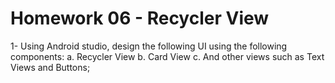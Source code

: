 
# Homework 06 - Recycler View
1- Using Android studio, design the following UI using the following components:
a. Recycler View
b. Card View
c. And other views such as Text Views and Buttons;
